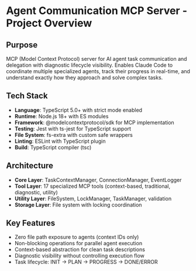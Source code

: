 # Agent Communication MCP Server - Project Overview

## Purpose
MCP (Model Context Protocol) server for AI agent task communication and delegation with diagnostic lifecycle visibility. Enables Claude Code to coordinate multiple specialized agents, track their progress in real-time, and understand exactly how they approach and solve complex tasks.

## Tech Stack
- **Language**: TypeScript 5.0+ with strict mode enabled
- **Runtime**: Node.js 18+ with ES modules
- **Framework**: @modelcontextprotocol/sdk for MCP implementation
- **Testing**: Jest with ts-jest for TypeScript support
- **File System**: fs-extra with custom safe wrappers
- **Linting**: ESLint with TypeScript plugin
- **Build**: TypeScript compiler (tsc)

## Architecture
- **Core Layer**: TaskContextManager, ConnectionManager, EventLogger
- **Tool Layer**: 17 specialized MCP tools (context-based, traditional, diagnostic, utility)
- **Utility Layer**: FileSystem, LockManager, TaskManager, validation
- **Storage Layer**: File system with locking coordination

## Key Features
- Zero file path exposure to agents (context IDs only)
- Non-blocking operations for parallel agent execution
- Context-based abstraction for clean task descriptions
- Diagnostic visibility without controlling execution flow
- Task lifecycle: INIT → PLAN → PROGRESS → DONE/ERROR